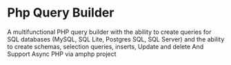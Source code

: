 # Php Query Builder
A multifunctional PHP query builder with the ability to create queries for SQL databases (MySQL, SQL Lite, Postgres SQL, SQL Server) and the ability to create schemas, selection queries, inserts, Update and delete And Support Async PHP via amphp project
